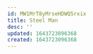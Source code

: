 ```yaml
---
id: MW1MrT8yMrseHDWQ5rxix
title: Steel Man
desc: ''
updated: 1643723096368
created: 1643723096368
---
```


